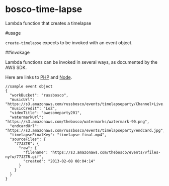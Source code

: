 # bosco-time-lapse

Lambda function that creates a timelapse


#usage

`create-timelapse` expects to be invoked with an event object.

##invokage

Lambda functions can be invoked in several ways, as documented by the AWS SDK.

Here are links to [PHP](http://docs.aws.amazon.com/aws-sdk-php/latest/class-Aws.Lambda.LambdaClient.html#_invokeAsync) and [Node](http://docs.aws.amazon.com/AWSJavaScriptSDK/latest/index.html).


```
//sample event object
{
  "workBucket": "russbosco",
  "musicUrl": "https://s3.amazonaws.com/russbosco/events/timelapseparty/Channel+Live.mp3",
  "musicCredit": "LoZ",
  "videoTitle": "awesomeparty201",
  "watermarkUrl": "https://s3.amazonaws.com/thebosco/watermarks/watermark-90.png",
  "endcardUrl": "https://s3.amazonaws.com/russbosco/events/timelapseparty/endcard.jpg",
  "timelapseFinalKey": "timelapse-final.mp4",
  "sourceFiles": {
    "77JZTR": {
      "raw": {
        "filename": "https://s3.amazonaws.com/thebosco/events/vfiles-nyfw/77JZTR.gif",
        "created": "2013-02-08 08:04:14"
      }
    }
  }
}
```


